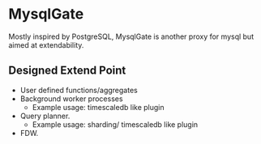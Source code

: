 # MysqlGate

Mostly inspired by PostgreSQL, MysqlGate is another proxy for mysql but aimed at extendability.


## Designed Extend Point

- User defined functions/aggregates
- Background worker processes
  - Example usage: timescaledb like plugin
- Query planner. 
  - Example usage: sharding/ timescaledb like plugin
- FDW.